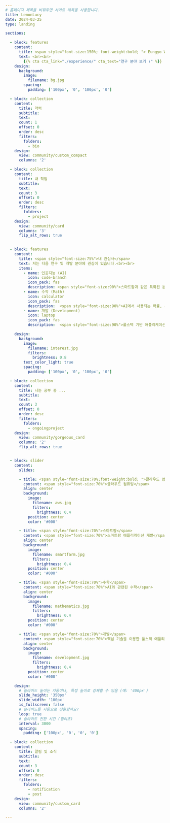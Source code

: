 ```yaml
---
# 홈페이지 제목을 비워두면 사이트 제목을 사용합니다.
title: LemonLucy
date: 2024-03-25
type: landing

sections:

  - block: features
    content:
      title: <span style="font-size:150%; font-weight:bold; "> Eungyo World  </span>
      text: <br><br>
        {{% cta cta_link="./experience/" cta_text="연구 분야 보기 ↑" %}}
    design:
      background:
        image:
          filename: bg.jpg
        spacing:
          padding: ['100px', '0', '100px', '0']

  - block: collection
    content:
      title: 약력
      subtitle:
      text:
      count: 1
      offset: 0
      order: desc
      filters:
        folders:
          - bio
    design:
      view: community/custom_compact
      columns: '2'

  - block: collection
    content:
      title: 내 작업
      subtitle:
      text:
      count: 3
      offset: 0
      order: desc
      filters:
        folders:
          - project
    design:
      view: community/card
      columns: '3'
      flip_alt_rows: true
      

  - block: features
    content:
      title: <span style="font-size:75%">내 관심사</span>
      text: 저는 다음 연구 및 개발 분야에 관심이 있습니다.<br><br>
      items:
        - name: 인공지능 (AI)
          icon: code-branch
          icon_pack: fas
          description: <span style="font-size:90%">스마트팜과 같은 특화된 분야에 적응형 AI 기술 적용.</span><br><br>
        - name: 수학 (Math)
          icon: calculator
          icon_pack: fas
          description:  <span style="font-size:90%">AI에서 사용되는 확률, 통계, 선형대수 및 이산수학.</span><br><br>
        - name: 개발 (Development)
          icon: laptop
          icon_pack: fas
          description:  <span style="font-size:90%">풀스택 기반 애플리케이션 개발.</span><br><br>

    design:
      background:
        image:
          filename: interest.jpg
          filters:
            brightness: 0.8
        text_color_light: true
        spacing:
          padding: ['100px', '0', '100px', '0']

  - block: collection
    content:
      title: 나는 공부 중 ...
      subtitle:
      text:
      count: 3
      offset: 0
      order: desc
      filters:
        folders:
          - ongoingproject
    design:
      view: community/gorgeous_card
      columns: '2'
      flip_alt_rows: true


  - block: slider
    content:
      slides:

      - title: <span style="font-size:70%;font-weight:bold; ">클라우드 컴퓨팅</span>
        content: <span style="font-size:70%">클라우드 컴퓨팅</span>
        align: center
        background:
          image:
            filename: aws.jpg
            filters:
              brightness: 0.4
          position: center
          color: '#000'

      - title: <span style="font-size:70%">스마트팜</span>
        content: <span style="font-size:70%">스마트팜 애플리케이션 개발</span>
        align: center
        background:
          image:
            filename: smartfarm.jpg
            filters:
              brightness: 0.4
          position: center
          color: '#000'

      - title: <span style="font-size:70%">수학</span>
        content: <span style="font-size:70%">AI와 관련된 수학</span>
        align: center
        background:
          image:
            filename: mathematics.jpg
            filters:
              brightness: 0.4
          position: center
          color: '#000'

      - title: <span style="font-size:70%">개발</span>
        content: <span style="font-size:70%">핵심 기술을 이용한 풀스택 애플리케이션 개발</span>
        align: center
        background:
          image:
            filename: development.jpg
            filters:
              brightness: 0.4
          position: center
          color: '#000'

    design:
      # 슬라이드 높이는 자동이나, 특정 높이로 강제할 수 있음 (예: '400px')
      slide_height: '350px'
      slide_width: '100px'
      is_fullscreen: false
      # 슬라이드를 자동으로 전환할까요?
      loop: true
      # 슬라이드 전환 시간 (밀리초)
      interval: 3000
      spacing:
        padding: ['100px', '0', '0', '0']

  - block: collection
    content:
      title: 알림 및 소식
      subtitle:
      text:
      count: 3
      offset: 0
      order: desc
      filters:
        folders:
          - notification
          - post
    design:
      view: community/custom_card
      columns: '2'

---
```

